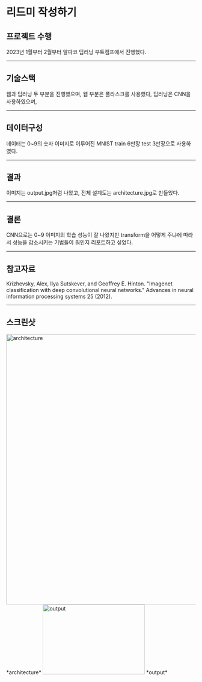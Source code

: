 # 리드미 작성하기

## 프로젝트 수행 

2023년 1월부터 2월부터 알파코 딥러닝 부트캠프에서 진행했다. 

---

## 기술스택

웹과 딥러닝 두 부분을 진행했으며, 웹 부분은 플라스크를 사용했다, 딥러닝은 CNN을 사용하였으며, 

---

## 데이터구성

데이터는 0~9의 숫자 이미지로 이루어진 MNIST train 6만장 test 3만장으로 사용하였다. 

---

## 결과

이미지는 output.jpg처럼 나왔고, 전체 설계도는 architecture.jpg로 만들었다. 

---

## 결론

CNN으로는 0~9 이미지의 학습 성능이 잘 나왔지만 transform을 어떻게 주냐에 따라서 성능을 감소시키는 기법들이 뭐인지 리포트하고 싶었다.

---

## 참고자료

Krizhevsky, Alex, Ilya Sutskever, and Geoffrey E. Hinton. "Imagenet classification with deep convolutional neural networks." Advances in neural information processing systems 25 (2012).

---

## 스크린샷

<img width="1280" height="720" alt="architecture" src="https://github.com/user-attachments/assets/4fad86df-142f-4e73-9860-548385a0b5f1" />
*architecture*


<img width="271" height="186" alt="output" src="https://github.com/user-attachments/assets/dcf08081-badb-4321-a379-1370b77ece07" />
*output*



